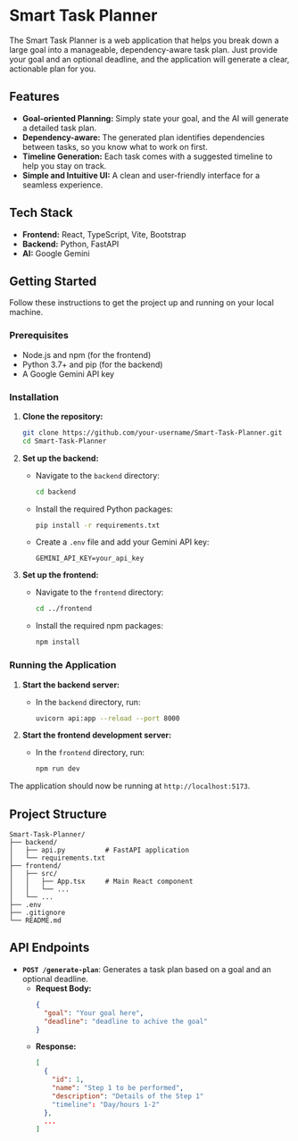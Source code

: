 # Smart Task Planner

The Smart Task Planner is a web application that helps you break down a large goal into a manageable, dependency-aware task plan. Just provide your goal and an optional deadline, and the application will generate a clear, actionable plan for you.

## Features

*   **Goal-oriented Planning:** Simply state your goal, and the AI will generate a detailed task plan.
*   **Dependency-aware:** The generated plan identifies dependencies between tasks, so you know what to work on first.
*   **Timeline Generation:** Each task comes with a suggested timeline to help you stay on track.
*   **Simple and Intuitive UI:** A clean and user-friendly interface for a seamless experience.

## Tech Stack

*   **Frontend:** React, TypeScript, Vite, Bootstrap
*   **Backend:** Python, FastAPI
*   **AI:** Google Gemini

## Getting Started

Follow these instructions to get the project up and running on your local machine.

### Prerequisites

*   Node.js and npm (for the frontend)
*   Python 3.7+ and pip (for the backend)
*   A Google Gemini API key

### Installation

1.  **Clone the repository:**
    ```bash
    git clone https://github.com/your-username/Smart-Task-Planner.git
    cd Smart-Task-Planner
    ```

2.  **Set up the backend:**
    *   Navigate to the `backend` directory:
        ```bash
        cd backend
        ```
    *   Install the required Python packages:
        ```bash
        pip install -r requirements.txt
        ```
    *   Create a `.env` file and add your Gemini API key:
        ```
        GEMINI_API_KEY=your_api_key
        ```

3.  **Set up the frontend:**
    *   Navigate to the `frontend` directory:
        ```bash
        cd ../frontend
        ```
    *   Install the required npm packages:
        ```bash
        npm install
        ```

### Running the Application

1.  **Start the backend server:**
    *   In the `backend` directory, run:
        ```bash
        uvicorn api:app --reload --port 8000
        ```

2.  **Start the frontend development server:**
    *   In the `frontend` directory, run:
        ```bash
        npm run dev
        ```

The application should now be running at `http://localhost:5173`.

## Project Structure

```
Smart-Task-Planner/
├── backend/
│   ├── api.py          # FastAPI application
│   └── requirements.txt 
├── frontend/
│   ├── src/
│   │   ├── App.tsx     # Main React component
│   │   └── ...
│   └── ...
├── .env
├── .gitignore
└── README.md
```

## API Endpoints

*   **`POST /generate-plan`**: Generates a task plan based on a goal and an optional deadline.
    *   **Request Body:**
        ```json
        {
          "goal": "Your goal here",
          "deadline": "deadline to achive the goal"
        }
        ```
    *   **Response:**
        ```json
        [
          {
            "id": 1,
            "name": "Step 1 to be performed",
            "description": "Details of the Step 1"
            "timeline": "Day/hours 1-2"
          },
          ...
        ]
        ```

